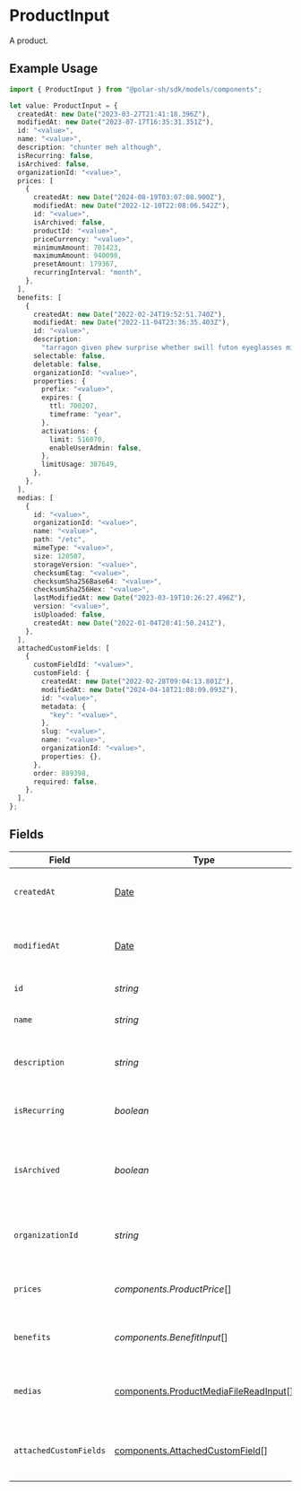 # ProductInput

A product.

## Example Usage

```typescript
import { ProductInput } from "@polar-sh/sdk/models/components";

let value: ProductInput = {
  createdAt: new Date("2023-03-27T21:41:18.396Z"),
  modifiedAt: new Date("2023-07-17T16:35:31.351Z"),
  id: "<value>",
  name: "<value>",
  description: "chunter meh although",
  isRecurring: false,
  isArchived: false,
  organizationId: "<value>",
  prices: [
    {
      createdAt: new Date("2024-08-19T03:07:08.900Z"),
      modifiedAt: new Date("2022-12-10T22:08:06.542Z"),
      id: "<value>",
      isArchived: false,
      productId: "<value>",
      priceCurrency: "<value>",
      minimumAmount: 701423,
      maximumAmount: 940098,
      presetAmount: 179367,
      recurringInterval: "month",
    },
  ],
  benefits: [
    {
      createdAt: new Date("2022-02-24T19:52:51.740Z"),
      modifiedAt: new Date("2022-11-04T23:36:35.403Z"),
      id: "<value>",
      description:
        "tarragon given phew surprise whether swill futon eyeglasses minus",
      selectable: false,
      deletable: false,
      organizationId: "<value>",
      properties: {
        prefix: "<value>",
        expires: {
          ttl: 700207,
          timeframe: "year",
        },
        activations: {
          limit: 516070,
          enableUserAdmin: false,
        },
        limitUsage: 387649,
      },
    },
  ],
  medias: [
    {
      id: "<value>",
      organizationId: "<value>",
      name: "<value>",
      path: "/etc",
      mimeType: "<value>",
      size: 120507,
      storageVersion: "<value>",
      checksumEtag: "<value>",
      checksumSha256Base64: "<value>",
      checksumSha256Hex: "<value>",
      lastModifiedAt: new Date("2023-03-19T10:26:27.496Z"),
      version: "<value>",
      isUploaded: false,
      createdAt: new Date("2022-01-04T20:41:50.241Z"),
    },
  ],
  attachedCustomFields: [
    {
      customFieldId: "<value>",
      customField: {
        createdAt: new Date("2022-02-28T09:04:13.801Z"),
        modifiedAt: new Date("2024-04-18T21:08:09.093Z"),
        id: "<value>",
        metadata: {
          "key": "<value>",
        },
        slug: "<value>",
        name: "<value>",
        organizationId: "<value>",
        properties: {},
      },
      order: 889398,
      required: false,
    },
  ],
};
```

## Fields

| Field                                                                                          | Type                                                                                           | Required                                                                                       | Description                                                                                    |
| ---------------------------------------------------------------------------------------------- | ---------------------------------------------------------------------------------------------- | ---------------------------------------------------------------------------------------------- | ---------------------------------------------------------------------------------------------- |
| `createdAt`                                                                                    | [Date](https://developer.mozilla.org/en-US/docs/Web/JavaScript/Reference/Global_Objects/Date)  | :heavy_check_mark:                                                                             | Creation timestamp of the object.                                                              |
| `modifiedAt`                                                                                   | [Date](https://developer.mozilla.org/en-US/docs/Web/JavaScript/Reference/Global_Objects/Date)  | :heavy_check_mark:                                                                             | Last modification timestamp of the object.                                                     |
| `id`                                                                                           | *string*                                                                                       | :heavy_check_mark:                                                                             | The ID of the product.                                                                         |
| `name`                                                                                         | *string*                                                                                       | :heavy_check_mark:                                                                             | The name of the product.                                                                       |
| `description`                                                                                  | *string*                                                                                       | :heavy_check_mark:                                                                             | The description of the product.                                                                |
| `isRecurring`                                                                                  | *boolean*                                                                                      | :heavy_check_mark:                                                                             | Whether the product is a subscription tier.                                                    |
| `isArchived`                                                                                   | *boolean*                                                                                      | :heavy_check_mark:                                                                             | Whether the product is archived and no longer available.                                       |
| `organizationId`                                                                               | *string*                                                                                       | :heavy_check_mark:                                                                             | The ID of the organization owning the product.                                                 |
| `prices`                                                                                       | *components.ProductPrice*[]                                                                    | :heavy_check_mark:                                                                             | List of prices for this product.                                                               |
| `benefits`                                                                                     | *components.BenefitInput*[]                                                                    | :heavy_check_mark:                                                                             | List of benefits granted by the product.                                                       |
| `medias`                                                                                       | [components.ProductMediaFileReadInput](../../models/components/productmediafilereadinput.md)[] | :heavy_check_mark:                                                                             | List of medias associated to the product.                                                      |
| `attachedCustomFields`                                                                         | [components.AttachedCustomField](../../models/components/attachedcustomfield.md)[]             | :heavy_check_mark:                                                                             | List of custom fields attached to the product.                                                 |